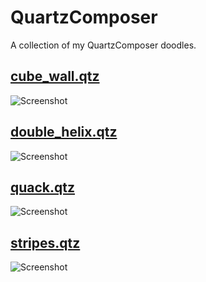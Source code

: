 # QuartzComposer
A collection of my QuartzComposer doodles.

## [cube_wall.qtz](https://github.com/marcinbiegun/creativecoding-sketches/blob/master/QuartzComposer/cube_wall.qtz)
![Screenshot](https://raw.githubusercontent.com/marcinbiegun/creativecoding-sketches/master/QuartzComposer/_docs/cube_wall.png)

## [double_helix.qtz](https://github.com/marcinbiegun/creativecoding-sketches/blob/master/QuartzComposer/double_helix.qtz)
![Screenshot](https://raw.githubusercontent.com/marcinbiegun/creativecoding-sketches/master/QuartzComposer/_docs/double_helix.png)

## [quack.qtz](https://github.com/marcinbiegun/creativecoding-sketches/blob/master/QuartzComposer/quack.qtz)
![Screenshot](https://raw.githubusercontent.com/marcinbiegun/creativecoding-sketches/master/QuartzComposer/_docs/quack.png)

## [stripes.qtz](https://github.com/marcinbiegun/creativecoding-sketches/blob/master/QuartzComposer/stripes.qtz)
![Screenshot](https://raw.githubusercontent.com/marcinbiegun/creativecoding-sketches/master/QuartzComposer/_docs/stripes.png)
